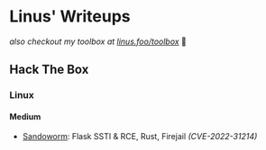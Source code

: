# Linus' Writeups

_also checkout my toolbox at [linus.foo/toolbox](https://linus.foo/toolbox)_ 🧰

## Hack The Box

### Linux

#### Medium
- [Sandoworm](htb/Sandworm.md): Flask SSTI & RCE, Rust, Firejail *(CVE-2022-31214)* 
